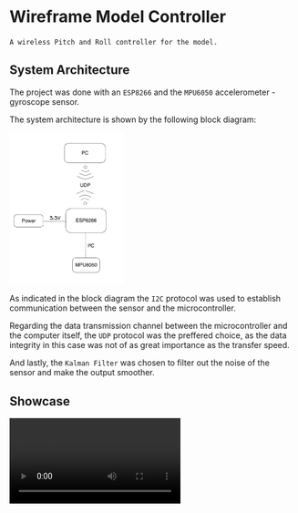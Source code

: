 # Wireframe Model Controller

	A wireless Pitch and Roll controller for the model.

## System Architecture

The project was done with an `ESP8266` and the `MPU6050` accelerometer - gyroscope sensor.

The system architecture is shown by the following block diagram:

<img src=".showfiles/block_diagram.png" width="200">

As indicated in the block diagram the `I2C` protocol was used to establish communication between the sensor and the microcontroller.

Regarding the data transmission channel between the microcontroller and the computer itself, the `UDP` protocol was the preffered choice, as the data integrity in this case was not of as great importance as the transfer speed.

And lastly, the `Kalman Filter` was chosen to filter out the noise of the sensor and make the output smoother.

## Showcase

<video src="https://github.com/fotogiorgo/Wireframe-Model-Controller/assets/64708883/a68bbc1a-62fb-49c4-9678-5d46486812c6" controls="controls" width="300">
